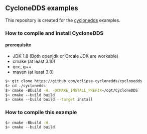## CycloneDDS examples

This repository is created for the [cyclonedds](https://github.com/eclipse-cyclonedds/cyclonedds) examples.

### How to compile and install CycloneDDS

#### prerequisite

* JDK 1.8 (Both openjdk or Orcale JDK are workable)
* cmake (at least 3.10)
* gcc, g++
* maven (at least 3.0)

```bash
$> git clone https://github.com/eclipse-cyclonedds/cyclonedds
$> cd ./cyclonedds
$> cmake -Bbuild -H. -DCMAKE_INSTALL_PREFIX=/opt/CycloneDDS
$> cmake --build build
$> cmake --build build --target install
```

### How to compile this example

```bash
$> cmake -Bbuild -H.
$> cmake --build build
```
